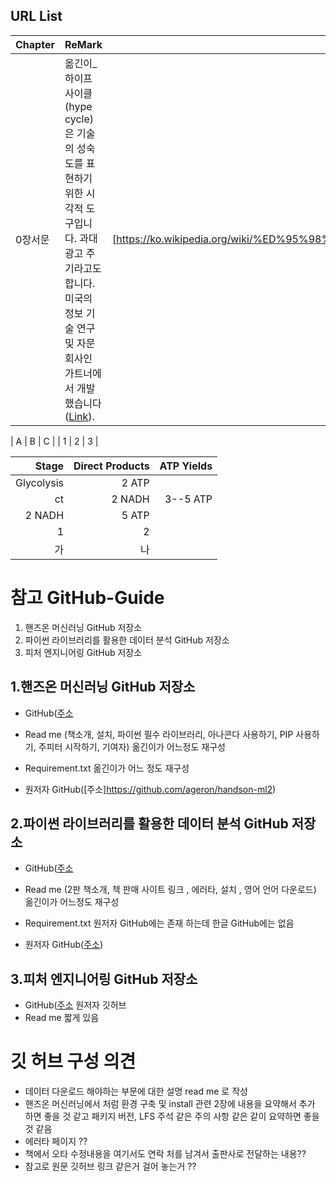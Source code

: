 




## URL List

|Chapter         |ReMark                         |URL                          |
|----------------|-------------------------------|-----------------------------|
|0장서문|옮긴이_ 하이프 사이클(hype cycle)은 기술의 성숙도를 표현하기 위한 시각적 도구입니다. 과대광고 주기라고도 합니다. 미국의 정보 기술 연구 및 자문 회사인 가트너에서 개발했습니다([Link](https://ko.wikipedia.org/wiki/%ED%95%98%EC%9D%B4%ED%94%84_%EC%82%AC%EC%9D%B4%ED%81%B4)). |[https://ko.wikipedia.org/wiki/%ED%95%98%EC%9D%B4%ED%94%84_%EC%82%AC%EC%9D%B4%ED%81%B4]|

| <w100> A | <w200> B | <w300> C |
| 1 | 2 | <h100>3 |

Stage | Direct Products | ATP Yields
----: | --------------: | ---------:
Glycolysis | 2 ATP ||
<r2> ct| 2 NADH | 3--5 ATP |
 2 NADH | 5 ATP |
| <r2> 1 | <c2> 2 |
| 가 | 나 |



# 참고 GitHub-Guide

 1. 핸즈온 머신러닝 GitHub 저장소
 2. 파이썬 라이브러리를 활용한 데이터 분석 GitHub 저장소
 3. 피처 엔지니어링 GitHub 저장소


## 1.핸즈온 머신러닝 GitHub 저장소

 - GitHub([주소](https://github.com/rickiepark/handson-ml)
 - Read me (책소개, 설치, 파이썬 필수 라이브러리, 아나콘다 사용하기, PIP 사용하기, 주피터 시작하기, 기여자) 옮긴이가 어느정도 재구성
 - Requirement.txt 옮긴이가 어느 정도 재구성

 - 원저자 GitHub([주소]https://github.com/ageron/handson-ml2)


## 2.파이썬 라이브러리를 활용한 데이터 분석 GitHub 저장소

 - GitHub([주소](https://github.com/rickiepark/introduction_to_ml_with_python)
 - Read me (2판 책소개, 책 판매 사이트 링크 , 에러타, 설치 , 영어 언어 다운로드) 옮긴이가 어느정도 재구성 
 - Requirement.txt 원저자 GitHub에는 존재 하는데 한글 GitHub에는 없음

 - 원저자 GitHub([주소](https://github.com/amueller/introduction_to_ml_with_python))

## 3.피처 엔지니어링 GitHub 저장소

 - GitHub([주소](https://github.com/alicezheng/feature-engineering-book) 원저자 깃허브
 - Read me 짧게 있음

# 깃 허브 구성 의견

 - 데이터 다운로드 해야하는 부문에 대한 설명 read me 로 작성
 - 핸즈온 머신러닝에서 처럼 환경 구축 및 install 관련 2장에 내용을 요약해서 추가 하면 좋을 것 같고 패키지 버전, LFS 주석 같은 주의 사항 같은 같이 요약하면 좋을 것 같음
 - 에러타 페이지 ??
 - 책에서 오타 수정내용을 여기서도 연락 처를 남겨서 출판사로 전달하는 내용??
 - 참고로 원문 깃허브 링크 같은거 걸어 놓는거 ??

